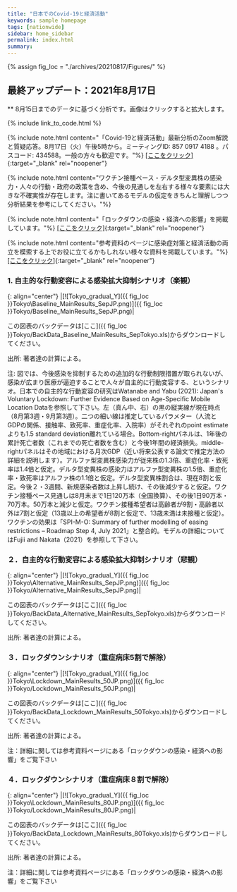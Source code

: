```yaml
---
title: "日本でのCovid-19と経済活動"
keywords: sample homepage
tags: [nationwide]
sidebar: home_sidebar
permalink: index.html
summary:
---
```


{% assign fig_loc = "./archives/20210817/Figures/" %}

## 最終アップデート：2021年8月17日
** 8月15日までのデータに基づく分析です。画像はクリックすると拡大します。

{% include link_to_code.html %}

{% include note.html content="「Covid-19と経済活動」最新分析のZoom解説と質疑応答。8月17日（火）午後5時から。ミーティングID: 857 0917 4188 。パスコード: 434588。一般の方々も歓迎です。"%}
[[ここをクリック]](https://u-tokyo-ac-jp.zoom.us/j/85709174188?pwd=cm5pTjJ0ZU9nelpWUkU3N2tyOGZLZz09){:target="_blank" rel="noopener"}

{% include note.html content="ワクチン接種ペース・デルタ型変異株の感染力・人々の行動・政府の政策を含め、今後の見通しを左右する様々な要素には大きな不確実性が存在します。注に書いてあるモデルの仮定をきちんと理解しつつ分析結果を参考にしてください。"%}

{% include note.html content="「ロックダウンの感染・経済への影響」を掲載しています。"%}
[[ここをクリック]](./files/FujiiNakata_Lockdown_20210817.pdf){:target="_blank" rel="noopener"}

{% include note.html content="参考資料のページに感染症対策と経済活動の両立を模索する上でお役に立てるかもしれない様々な資料を掲載しています。"%}
[[ここをクリック]](https://covid19outputjapan.github.io/JP/resources.html){:target="_blank" rel="noopener"}







<!-- {% include note.html content="東京・大阪での「気の引き締まりシナリオ」では「蔓延防止措置法」の効果で実効再生産数が、今後6週間それぞれ基本シナリオの約0.9倍・0.8倍となることを仮定しています。"%} -->

<!-- {% include note.html content="「我々のモデル分析を参考にする際に心に留めてほしい3つの事」を掲載しています。"%}
[[ここをクリック]](https://covid19outputjapan.github.io/JP/disclaimer.html){:target="_blank" rel="noopener"} -->


<!-- {% include note.html content="「変異株シナリオ」、「変異株分析の政策含意」を参考資料に掲載しています。"%}
[[ここをクリック]](./files/FujiiNakata_Slides_20210330_variants.pdf){:target="_blank" rel="noopener"}
[[ここをクリック]](./files/FujiiNakata_Slides_20210404_variants.pdf){:target="_blank" rel="noopener"} -->

<!-- {% include note.html content="今週からは、経済活動の回復先を「昨年の秋頃のレベル」ではなく「昨年の秋頃を少し上回るレベル」に変更しました。具体的には、回復先を「昨年の9-11月の平均GDP」から「昨年の10-11月の平均GDPより（Reference levelからの乖離のスペースで計算すると）2割、もしくは3割高いレベル」に変更しました。この変更は、V-RESAS等のデータによると、今年1月の経済活動の落ち込みは先週までに我々が想定していたよりも小幅であった考えられることを考慮し、1月-3月の都道府県別GDPの計算方法を変更したことを反映しています。"%} -->



<!-- {% include note.html content="時間的制約により、今週から愛知・福岡の分析はストップします。リクエストがあれば再開を検討します。"%} -->

<!-- {% include note.html content="都道府県別月次GDPの計算方法を変更しました。今までは第三次産業活動指数、鉱工業生産指数、Google Mobility Indexに頼っていましたが、今週からは地域別支出総合指数・V-RESASデータも利用しています。計算方法の詳細は、後日時間に余裕が出来た際に論文として発表する予定です。"%} -->







### 1. 自主的な行動変容による感染拡大抑制シナリオ（楽観）

{: align="center"}
|[![Tokyo_gradual_Y]({{ fig_loc }}Tokyo\Baseline_MainResults_SepJP.png)]({{ fig_loc }}Tokyo/Baseline_MainResults_SepJP.png)|

この図表のバックデータは[ここ]({{ fig_loc }}Tokyo/BackData_Baseline_MainResults_SepTokyo.xls)からダウンロードしてください。

出所: 著者達の計算による。<br>

注: 図では、今後感染を抑制するための追加的な行動制限措置が取られないが、感染が広まり医療が逼迫することで人々が自主的に行動変容する、というシナリオ。日本での自主的な行動変容の研究はWatanabe and Yabu (2021): Japan's Voluntary Lockdown: Further Evidence Based on Age-Specific Mobile Location Dataを参照して下さい。左（真ん中、右）の黒の縦実線が現在時点（8月第3週・9月第3週）。二つの細い線は推定しているパラメター（人流とGDPの関係、接触率、致死率、重症化率、入院率）がそれぞれのpoint estimateよりも1.5 standard deviation離れている場合。Bottom-rightパネルは、1年後の累計死亡者数（これまでの死亡者数を含む）と今後1年間の経済損失。middle-rightパネルはその地域における月次GDP（近い将来公表する論文で推定方法の詳細を説明します）。アルファ型変異株感染力が従来株の1.3倍、重症化率・致死率は1.4倍と仮定。デルタ型変異株の感染力はアルファ型変異株の1.5倍、重症化率・致死率はアルファ株の1.1倍と仮定。デルタ型変異株割合は、現在8割と仮定。今後２・3週間、新規感染者数は上昇し続け、その後減少すると仮定。ワクチン接種ペース見通しは8月末まで1日120万本（全国換算）、その後1日90万本・70万本。50万本と減少と仮定。ワクチン接種希望者は高齢者が9割・高齢者以外は7割と仮定（13歳以上の希望者が8割と仮定で、13歳未満は未接種と仮定）。ワクチンの効果は「SPI-M-O: Summary of further modelling of easing restrictions – Roadmap Step 4, July 2021」と整合的。モデルの詳細についてはFujii and Nakata（2021）を参照して下さい。

### ２．自主的な行動変容による感染拡大抑制シナリオ（悲観）

{: align="center"}
|[![Tokyo_gradual_Y]({{ fig_loc }}Tokyo\Alternative_MainResults_SepJP.png)]({{ fig_loc }}Tokyo/Alternative_MainResults_SepJP.png)|

この図表のバックデータは[ここ]({{ fig_loc }}Tokyo/BackData_Alternative_MainResults_SepTokyo.xls)からダウンロードしてください。

出所: 著者達の計算による。<br>

### ３．ロックダウンシナリオ（重症病床5割で解除）

{: align="center"}
|[![Tokyo_gradual_Y]({{ fig_loc }}Tokyo\Lockdown_MainResults_50JP.png)]({{ fig_loc }}Tokyo/Lockdown_MainResults_50JP.png)|

この図表のバックデータは[ここ]({{ fig_loc }}Tokyo/BackData_Lockdown_MainResults_50Tokyo.xls)からダウンロードしてください。

出所: 著者達の計算による。<br>

注：詳細に関しては参考資料ページにある「ロックダウンの感染・経済への影響」をご覧下さい

### ４．ロックダウンシナリオ（重症病床８割で解除）

{: align="center"}
|[![Tokyo_gradual_Y]({{ fig_loc }}Tokyo\Lockdown_MainResults_80JP.png)]({{ fig_loc }}Tokyo/Lockdown_MainResults_80JP.png)|

この図表のバックデータは[ここ]({{ fig_loc }}Tokyo/BackData_Lockdown_MainResults_80Tokyo.xls)からダウンロードしてください。

出所: 著者達の計算による。<br>

注：詳細に関しては参考資料ページにある「ロックダウンの感染・経済への影響」をご覧下さい
